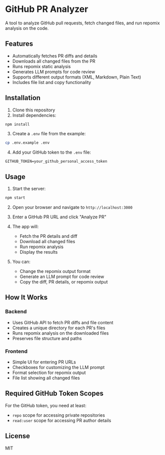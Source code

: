 # GitHub PR Analyzer

A tool to analyze GitHub pull requests, fetch changed files, and run repomix analysis on the code.

## Features

- Automatically fetches PR diffs and details
- Downloads all changed files from the PR
- Runs repomix static analysis
- Generates LLM prompts for code review
- Supports different output formats (XML, Markdown, Plain Text)
- Includes file list and copy functionality

## Installation

1. Clone this repository
2. Install dependencies:

```bash
npm install
```

3. Create a `.env` file from the example:

```bash
cp .env.example .env
```

4. Add your GitHub token to the `.env` file:

```
GITHUB_TOKEN=your_github_personal_access_token
```

## Usage

1. Start the server:

```bash
npm start
```

2. Open your browser and navigate to `http://localhost:3000`

3. Enter a GitHub PR URL and click "Analyze PR"

4. The app will:
    - Fetch the PR details and diff
    - Download all changed files
    - Run repomix analysis
    - Display the results

5. You can:
    - Change the repomix output format
    - Generate an LLM prompt for code review
    - Copy the diff, PR details, or repomix output

## How It Works

### Backend

- Uses GitHub API to fetch PR diffs and file content
- Creates a unique directory for each PR's files
- Runs repomix analysis on the downloaded files
- Preserves file structure and paths

### Frontend

- Simple UI for entering PR URLs
- Checkboxes for customizing the LLM prompt
- Format selection for repomix output
- File list showing all changed files

## Required GitHub Token Scopes

For the GitHub token, you need at least:
- `repo` scope for accessing private repositories
- `read:user` scope for accessing PR author details

## License

MIT